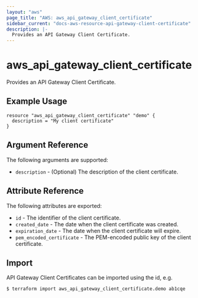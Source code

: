 ```yaml
---
layout: "aws"
page_title: "AWS: aws_api_gateway_client_certificate"
sidebar_current: "docs-aws-resource-api-gateway-client-certificate"
description: |-
  Provides an API Gateway Client Certificate.
---
```


# aws\_api\_gateway\_client\_certificate

Provides an API Gateway Client Certificate.

## Example Usage

```
resource "aws_api_gateway_client_certificate" "demo" {
  description = "My client certificate"
}

```

## Argument Reference

The following arguments are supported:

* `description` - (Optional) The description of the client certificate.


## Attribute Reference

The following attributes are exported:

* `id` - The identifier of the client certificate.
* `created_date` - The date when the client certificate was created.
* `expiration_date` - The date when the client certificate will expire.
* `pem_encoded_certificate` - The PEM-encoded public key of the client certificate.

## Import

API Gateway Client Certificates can be imported using the id, e.g.

```
$ terraform import aws_api_gateway_client_certificate.demo ab1cqe
```

